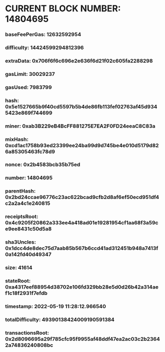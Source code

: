 # CURRENT BLOCK NUMBER: 14804695

### baseFeePerGas: 12632592954
### difficulty: 14424599294812396
### extraData: 0x706f6f6c696e2e636f6d21f02c605fa2288298
### gasLimit: 30029237
### gasUsed: 7983799
### hash: 0x5e1527665b9f40cd5597b5b4de86fb113fef02763af45d9345423e869f744699
### miner: 0xab3B229eB4BcFF881275E7EA2F0FD24eeaC8C83a
### mixHash: 0xcd1ac1758b93ed23399ee24ba99d9d745be4e010d5179d826a85305463fc78d9
### nonce: 0x2b4583bcb35b75ed
### number: 14804695
### parentHash: 0x2bd24ccae96776c23ac622bcad9cfb2d8af6ef50ecd951df4c2a2a4c1e240815
### receiptsRoot: 0x4c9205f20862a333ee4a418ad01e19281954cf1aa68f3a59ce9ee8431c50d5a8
### sha3Uncles: 0x1dcc4de8dec75d7aab85b567b6ccd41ad312451b948a7413f0a142fd40d49347
### size: 41614
### stateRoot: 0xa4317eef88954d38702e106fd329bb28e5d0d26b42a314aef1c18f2931f7efdb
### timestamp: 2022-05-19 11:28:12.966540
### totalDifficulty: 49390138424009190591384
### transactionsRoot: 0x2d8096695a29f785cfc95f9955af48ddf47ea2ac03c2b23642a74836240808bc
